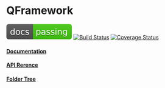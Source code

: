 # QFramework

[![Documentation Status](./docs/res/passing.svg)](http://liangxiegame.github.io/QFramework/)  [![Build Status](https://travis-ci.org/liangxiegame/QFramework.svg?branch=master)](https://travis-ci.org/liangxiegame/QFramework)
[![Coverage Status](https://coveralls.io/repos/github/liangxiegame/QFramework/badge.svg?branch=master)](https://coveralls.io/github/liangxiegame/QFramework?branch=master)

#### [Documentation](http://liangxiegame.github.io/QFramework/)

#### [API Rerence](http://liangxiegame.github.io/QFramework/html/index.html)

#### [Folder Tree](./docs/folder_tree.md)



